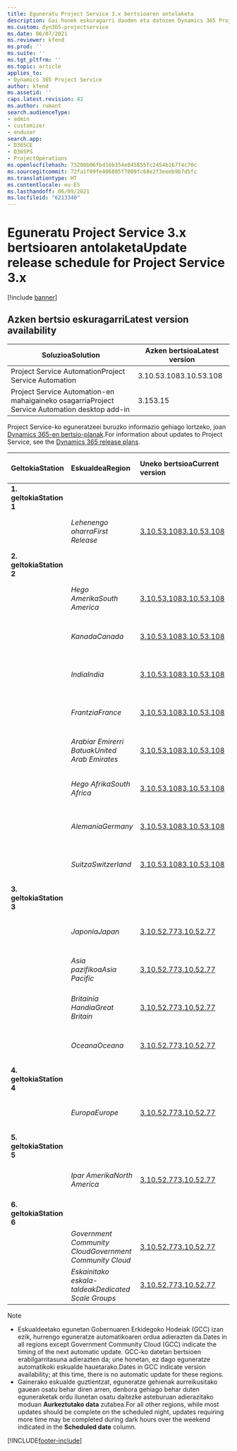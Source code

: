 ```yaml
---
title: Eguneratu Project Service 3.x bertsioaren antolaketa
description: Gai honek eskuragarri dauden eta datozen Dynamics 365 Project Service Automation-en bertsioei buruzko informazioa eskaintzen du.
ms.custom: dyn365-projectservice
ms.date: 06/07/2021
ms.reviewer: kfend
ms.prod: ''
ms.suite: ''
ms.tgt_pltfrm: ''
ms.topic: article
applies_to:
- Dynamics 365 Project Service
author: kfend
ms.assetid: ''
caps.latest.revision: 42
ms.author: rumant
search.audienceType:
- admin
- customizer
- enduser
search.app:
- D365CE
- D365PS
- ProjectOperations
ms.openlocfilehash: 73208b06fbd16b354e845855fc2454b167f4c70c
ms.sourcegitcommit: 72fa1f09fe406805f7009fc68e2f3eeeb9b7d5fc
ms.translationtype: HT
ms.contentlocale: eu-ES
ms.lasthandoff: 06/09/2021
ms.locfileid: "6213340"
---
```

# <a name="update-release-schedule-for-project-service-3x"></a><span data-ttu-id="e74ca-103">Eguneratu Project Service 3.x bertsioaren antolaketa</span><span class="sxs-lookup"><span data-stu-id="e74ca-103">Update release schedule for Project Service 3.x</span></span>

[!include [banner](../includes/psa-now-project-operations.md)]

## <a name="latest-version-availability"></a><span data-ttu-id="e74ca-104">Azken bertsio eskuragarri</span><span class="sxs-lookup"><span data-stu-id="e74ca-104">Latest version availability</span></span>

| <span data-ttu-id="e74ca-105">Soluzioa</span><span class="sxs-lookup"><span data-stu-id="e74ca-105">Solution</span></span>  | <span data-ttu-id="e74ca-106">Azken bertsioa</span><span class="sxs-lookup"><span data-stu-id="e74ca-106">Latest version</span></span> |
|-------|----|
| <span data-ttu-id="e74ca-107">Project Service Automation</span><span class="sxs-lookup"><span data-stu-id="e74ca-107">Project Service Automation</span></span>    | <span data-ttu-id="e74ca-108">3.10.53.108</span><span class="sxs-lookup"><span data-stu-id="e74ca-108">3.10.53.108</span></span> |
| <span data-ttu-id="e74ca-109">Project Service Automation-en mahaigaineko osagarria</span><span class="sxs-lookup"><span data-stu-id="e74ca-109">Project Service Automation desktop add-in</span></span>                | <span data-ttu-id="e74ca-110">3.15</span><span class="sxs-lookup"><span data-stu-id="e74ca-110">3.15</span></span>          |

<span data-ttu-id="e74ca-111">Project Service-ko eguneratzeei buruzko informazio gehiago lortzeko, joan [Dynamics 365-en bertsio-planak](/dynamics365/release-plans/).</span><span class="sxs-lookup"><span data-stu-id="e74ca-111">For information about updates to Project Service, see the [Dynamics 365 release plans](/dynamics365/release-plans/).</span></span> 

| <span data-ttu-id="e74ca-112">Geltokia</span><span class="sxs-lookup"><span data-stu-id="e74ca-112">Station</span></span>  | <span data-ttu-id="e74ca-113">Eskualdea</span><span class="sxs-lookup"><span data-stu-id="e74ca-113">Region</span></span> | <span data-ttu-id="e74ca-114">Uneko bertsioa</span><span class="sxs-lookup"><span data-stu-id="e74ca-114">Current version</span></span> | <span data-ttu-id="e74ca-115">Hurrengo bertsioa</span><span class="sxs-lookup"><span data-stu-id="e74ca-115">Next version</span></span> |  <span data-ttu-id="e74ca-116">Antolatutako data</span><span class="sxs-lookup"><span data-stu-id="e74ca-116">Scheduled date</span></span>
| :---   | :---   | :---   | :---   |:---   |         
|<span data-ttu-id="e74ca-117"><strong>1. geltokia</strong></span><span class="sxs-lookup"><span data-stu-id="e74ca-117"><strong>Station 1</strong></span></span> | |  |  | |
| | <span data-ttu-id="e74ca-118"><i>Lehenengo oharra</i></span><span class="sxs-lookup"><span data-stu-id="e74ca-118"><i>First Release</i></span></span> | [<span data-ttu-id="e74ca-119">3.10.53.108</span><span class="sxs-lookup"><span data-stu-id="e74ca-119">3.10.53.108</span></span>](whats-new-ur-32.md) | <span data-ttu-id="e74ca-120">TBD</span><span class="sxs-lookup"><span data-stu-id="e74ca-120">TBD</span></span> | <span data-ttu-id="e74ca-121">2021eko uztailaren 2a</span><span class="sxs-lookup"><span data-stu-id="e74ca-121">July 02, 2021</span></span>
|<span data-ttu-id="e74ca-122"><strong>2. geltokia</strong></span><span class="sxs-lookup"><span data-stu-id="e74ca-122"><strong>Station 2</strong></span></span> | |  |  | |
| | <span data-ttu-id="e74ca-123"><i>Hego Amerika</i></span><span class="sxs-lookup"><span data-stu-id="e74ca-123"><i>South America</i></span></span> | [<span data-ttu-id="e74ca-124">3.10.53.108</span><span class="sxs-lookup"><span data-stu-id="e74ca-124">3.10.53.108</span></span>](whats-new-ur-32.md) | <span data-ttu-id="e74ca-125">TBD</span><span class="sxs-lookup"><span data-stu-id="e74ca-125">TBD</span></span> | <span data-ttu-id="e74ca-126">2021eko uztailaren 9a</span><span class="sxs-lookup"><span data-stu-id="e74ca-126">July 09, 2021</span></span>
| | <span data-ttu-id="e74ca-127"><i>Kanada</i></span><span class="sxs-lookup"><span data-stu-id="e74ca-127"><i>Canada</i></span></span> | [<span data-ttu-id="e74ca-128">3.10.53.108</span><span class="sxs-lookup"><span data-stu-id="e74ca-128">3.10.53.108</span></span>](whats-new-ur-32.md) | <span data-ttu-id="e74ca-129">TBD</span><span class="sxs-lookup"><span data-stu-id="e74ca-129">TBD</span></span> | <span data-ttu-id="e74ca-130">2021eko uztailaren 9a</span><span class="sxs-lookup"><span data-stu-id="e74ca-130">July 09, 2021</span></span>
| | <span data-ttu-id="e74ca-131"><i>India</i></span><span class="sxs-lookup"><span data-stu-id="e74ca-131"><i>India</i></span></span> | [<span data-ttu-id="e74ca-132">3.10.53.108</span><span class="sxs-lookup"><span data-stu-id="e74ca-132">3.10.53.108</span></span>](whats-new-ur-32.md) | <span data-ttu-id="e74ca-133">TBD</span><span class="sxs-lookup"><span data-stu-id="e74ca-133">TBD</span></span> | <span data-ttu-id="e74ca-134">2021eko uztailaren 9a</span><span class="sxs-lookup"><span data-stu-id="e74ca-134">July 09, 2021</span></span>
| | <span data-ttu-id="e74ca-135"><i>Frantzia</i></span><span class="sxs-lookup"><span data-stu-id="e74ca-135"><i>France</i></span></span> | [<span data-ttu-id="e74ca-136">3.10.53.108</span><span class="sxs-lookup"><span data-stu-id="e74ca-136">3.10.53.108</span></span>](whats-new-ur-32.md) | <span data-ttu-id="e74ca-137">TBD</span><span class="sxs-lookup"><span data-stu-id="e74ca-137">TBD</span></span> | <span data-ttu-id="e74ca-138">2021eko uztailaren 9a</span><span class="sxs-lookup"><span data-stu-id="e74ca-138">July 09, 2021</span></span>
| | <span data-ttu-id="e74ca-139"><i>Arabiar Emirerri Batuak</i></span><span class="sxs-lookup"><span data-stu-id="e74ca-139"><i>United Arab Emirates</i></span></span> | [<span data-ttu-id="e74ca-140">3.10.53.108</span><span class="sxs-lookup"><span data-stu-id="e74ca-140">3.10.53.108</span></span>](whats-new-ur-32.md) | <span data-ttu-id="e74ca-141">TBD</span><span class="sxs-lookup"><span data-stu-id="e74ca-141">TBD</span></span> | <span data-ttu-id="e74ca-142">2021eko uztailaren 9a</span><span class="sxs-lookup"><span data-stu-id="e74ca-142">July 09, 2021</span></span>
| | <span data-ttu-id="e74ca-143"><i>Hego Afrika</i></span><span class="sxs-lookup"><span data-stu-id="e74ca-143"><i>South Africa</i></span></span> | [<span data-ttu-id="e74ca-144">3.10.53.108</span><span class="sxs-lookup"><span data-stu-id="e74ca-144">3.10.53.108</span></span>](whats-new-ur-32.md) | <span data-ttu-id="e74ca-145">TBD</span><span class="sxs-lookup"><span data-stu-id="e74ca-145">TBD</span></span> | <span data-ttu-id="e74ca-146">2021eko uztailaren 9a</span><span class="sxs-lookup"><span data-stu-id="e74ca-146">July 09, 2021</span></span>
| | <span data-ttu-id="e74ca-147"><i>Alemania</i></span><span class="sxs-lookup"><span data-stu-id="e74ca-147"><i>Germany</i></span></span> | [<span data-ttu-id="e74ca-148">3.10.53.108</span><span class="sxs-lookup"><span data-stu-id="e74ca-148">3.10.53.108</span></span>](whats-new-ur-32.md) | <span data-ttu-id="e74ca-149">TBD</span><span class="sxs-lookup"><span data-stu-id="e74ca-149">TBD</span></span> | <span data-ttu-id="e74ca-150">2021eko uztailaren 9a</span><span class="sxs-lookup"><span data-stu-id="e74ca-150">July 09, 2021</span></span>
| | <span data-ttu-id="e74ca-151"><i>Suitza</i></span><span class="sxs-lookup"><span data-stu-id="e74ca-151"><i>Switzerland</i></span></span> | [<span data-ttu-id="e74ca-152">3.10.53.108</span><span class="sxs-lookup"><span data-stu-id="e74ca-152">3.10.53.108</span></span>](whats-new-ur-32.md) | <span data-ttu-id="e74ca-153">TBD</span><span class="sxs-lookup"><span data-stu-id="e74ca-153">TBD</span></span> | <span data-ttu-id="e74ca-154">2021eko uztailaren 9a</span><span class="sxs-lookup"><span data-stu-id="e74ca-154">July 09, 2021</span></span>
|<span data-ttu-id="e74ca-155"><strong>3. geltokia</strong></span><span class="sxs-lookup"><span data-stu-id="e74ca-155"><strong>Station 3</strong></span></span> | |  |  | |
| | <span data-ttu-id="e74ca-156"><i>Japonia</i></span><span class="sxs-lookup"><span data-stu-id="e74ca-156"><i>Japan</i></span></span> | [<span data-ttu-id="e74ca-157">3.10.52.77</span><span class="sxs-lookup"><span data-stu-id="e74ca-157">3.10.52.77</span></span>](whats-new-ur-31.md) | [<span data-ttu-id="e74ca-158">3.10.53.108</span><span class="sxs-lookup"><span data-stu-id="e74ca-158">3.10.53.108</span></span>](whats-new-ur-32.md) | <span data-ttu-id="e74ca-159">2021eko ekainak 11</span><span class="sxs-lookup"><span data-stu-id="e74ca-159">June 11, 2021</span></span>
| | <span data-ttu-id="e74ca-160"><i>Asia pazifikoa</i></span><span class="sxs-lookup"><span data-stu-id="e74ca-160"><i>Asia Pacific</i></span></span> | [<span data-ttu-id="e74ca-161">3.10.52.77</span><span class="sxs-lookup"><span data-stu-id="e74ca-161">3.10.52.77</span></span>](whats-new-ur-31.md) | [<span data-ttu-id="e74ca-162">3.10.53.108</span><span class="sxs-lookup"><span data-stu-id="e74ca-162">3.10.53.108</span></span>](whats-new-ur-32.md) | <span data-ttu-id="e74ca-163">2021eko ekainak 11</span><span class="sxs-lookup"><span data-stu-id="e74ca-163">June 11, 2021</span></span>
| | <span data-ttu-id="e74ca-164"><i>Britainia Handia</i></span><span class="sxs-lookup"><span data-stu-id="e74ca-164"><i>Great Britain</i></span></span> | [<span data-ttu-id="e74ca-165">3.10.52.77</span><span class="sxs-lookup"><span data-stu-id="e74ca-165">3.10.52.77</span></span>](whats-new-ur-31.md) | [<span data-ttu-id="e74ca-166">3.10.53.108</span><span class="sxs-lookup"><span data-stu-id="e74ca-166">3.10.53.108</span></span>](whats-new-ur-32.md) | <span data-ttu-id="e74ca-167">2021eko ekainak 11</span><span class="sxs-lookup"><span data-stu-id="e74ca-167">June 11, 2021</span></span>
| | <span data-ttu-id="e74ca-168"><i>Oceana</i></span><span class="sxs-lookup"><span data-stu-id="e74ca-168"><i>Oceana</i></span></span> | [<span data-ttu-id="e74ca-169">3.10.52.77</span><span class="sxs-lookup"><span data-stu-id="e74ca-169">3.10.52.77</span></span>](whats-new-ur-31.md) | [<span data-ttu-id="e74ca-170">3.10.53.108</span><span class="sxs-lookup"><span data-stu-id="e74ca-170">3.10.53.108</span></span>](whats-new-ur-32.md) | <span data-ttu-id="e74ca-171">2021eko ekainak 11</span><span class="sxs-lookup"><span data-stu-id="e74ca-171">June 11, 2021</span></span>
|<span data-ttu-id="e74ca-172"><strong>4. geltokia</strong></span><span class="sxs-lookup"><span data-stu-id="e74ca-172"><strong>Station 4</strong></span></span> | |  |  | |
| | <span data-ttu-id="e74ca-173"><i>Europa</i></span><span class="sxs-lookup"><span data-stu-id="e74ca-173"><i>Europe</i></span></span> | [<span data-ttu-id="e74ca-174">3.10.52.77</span><span class="sxs-lookup"><span data-stu-id="e74ca-174">3.10.52.77</span></span>](whats-new-ur-31.md) | [<span data-ttu-id="e74ca-175">3.10.53.108</span><span class="sxs-lookup"><span data-stu-id="e74ca-175">3.10.53.108</span></span>](whats-new-ur-32.md) | <span data-ttu-id="e74ca-176">2021eko ekainaren 18a</span><span class="sxs-lookup"><span data-stu-id="e74ca-176">June 18, 2021</span></span>
|<span data-ttu-id="e74ca-177"><strong>5. geltokia</strong></span><span class="sxs-lookup"><span data-stu-id="e74ca-177"><strong>Station 5</strong></span></span> | |  |  | |
| | <span data-ttu-id="e74ca-178"><i>Ipar Amerika</i></span><span class="sxs-lookup"><span data-stu-id="e74ca-178"><i>North America</i></span></span> | [<span data-ttu-id="e74ca-179">3.10.52.77</span><span class="sxs-lookup"><span data-stu-id="e74ca-179">3.10.52.77</span></span>](whats-new-ur-31.md) | [<span data-ttu-id="e74ca-180">3.10.53.108</span><span class="sxs-lookup"><span data-stu-id="e74ca-180">3.10.53.108</span></span>](whats-new-ur-32.md) | <span data-ttu-id="e74ca-181">2021eko ekainak 25</span><span class="sxs-lookup"><span data-stu-id="e74ca-181">June 25, 2021</span></span>
|<span data-ttu-id="e74ca-182"><strong>6. geltokia</strong></span><span class="sxs-lookup"><span data-stu-id="e74ca-182"><strong>Station 6</strong></span></span> | |  |  | |
| | <span data-ttu-id="e74ca-183"><i>Government Community Cloud</i></span><span class="sxs-lookup"><span data-stu-id="e74ca-183"><i>Government Community Cloud</i></span></span> | [<span data-ttu-id="e74ca-184">3.10.52.77</span><span class="sxs-lookup"><span data-stu-id="e74ca-184">3.10.52.77</span></span>](whats-new-ur-31.md) | [<span data-ttu-id="e74ca-185">3.10.53.108</span><span class="sxs-lookup"><span data-stu-id="e74ca-185">3.10.53.108</span></span>](whats-new-ur-32.md) | <span data-ttu-id="e74ca-186">2021eko ekainak 25</span><span class="sxs-lookup"><span data-stu-id="e74ca-186">June 25, 2021</span></span>
| | <span data-ttu-id="e74ca-187"><i>Eskainitako eskala-taldeak</i></span><span class="sxs-lookup"><span data-stu-id="e74ca-187"><i>Dedicated Scale Groups</i></span></span> | [<span data-ttu-id="e74ca-188">3.10.52.77</span><span class="sxs-lookup"><span data-stu-id="e74ca-188">3.10.52.77</span></span>](whats-new-ur-31.md) | [<span data-ttu-id="e74ca-189">3.10.53.108</span><span class="sxs-lookup"><span data-stu-id="e74ca-189">3.10.53.108</span></span>](whats-new-ur-32.md) | <span data-ttu-id="e74ca-190">2021eko uztailaren 2a</span><span class="sxs-lookup"><span data-stu-id="e74ca-190">July 02, 2021</span></span>

>[!Note]
> - <span data-ttu-id="e74ca-191">Eskualdeetako egunetan Gobernuaren Erkidegoko Hodeiak (GCC) izan ezik, hurrengo eguneratze automatikoaren ordua adierazten da.</span><span class="sxs-lookup"><span data-stu-id="e74ca-191">Dates in all regions except Government Community Cloud (GCC) indicate the timing of the next automatic update.</span></span> <span data-ttu-id="e74ca-192">GCC-ko datetan bertsioen erabilgarritasuna adierazten da; une honetan, ez dago eguneratze automatikoki eskualde hauetarako.</span><span class="sxs-lookup"><span data-stu-id="e74ca-192">Dates in GCC indicate version availability; at this time, there is no automatic update for these regions.</span></span>
> - <span data-ttu-id="e74ca-193">Gainerako eskualde guztientzat, eguneratze gehienak aurreikusitako gauean osatu behar diren arren, denbora gehiago behar duten eguneraketak ordu ilunetan osatu daitezke asteburuan adierazitako moduan **Aurkeztutako data** zutabea.</span><span class="sxs-lookup"><span data-stu-id="e74ca-193">For all other regions, while most updates should be complete on the scheduled night, updates requiring more time may be completed during dark hours over the weekend indicated in the **Scheduled date** column.</span></span>


[!INCLUDE[footer-include](../includes/footer-banner.md)]
